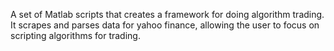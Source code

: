 A set of Matlab scripts that creates a framework for doing algorithm trading. It scrapes and parses data for yahoo finance, allowing the user to focus on scripting algorithms for trading.
